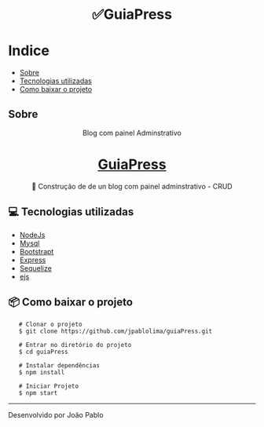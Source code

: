 <!-- # Nome do Projeto  -->
<h1 align="center"> ✅GuiaPress</h1>   





# Indice
 - [Sobre](#sobre)
 - [Tecnologias utilizadas](#-tecnologias-utilizadas)
 - [Como baixar o projeto](#-como-baixar-o-projeto) 
## Sobre
<p align="center"> Blog com painel Adminstrativo</p>

 <h1 align="center">
    <a href="#"> GuiaPress</a>
</h1>
<p align="center">🚀 Construção de de un blog com painel adminstrativo - CRUD
</p> 

## 💻 Tecnologias utilizadas

- [NodeJs](https://nodejs.org/en/)
- [Mysql](https://www.mysql.com/)
- [Bootstrapt](https://getbootstrap.com/)
- [Express](https://expressjs.com/)
- [Sequelize](https://sequelize.org/)
- [ejs](https://ejs.co/)

## 📦 Como baixar o projeto 

```
   # Clonar o projeto
   $ git clone https://github.com/jpablolima/guiaPress.git

   # Entrar no diretório do projeto
   $ cd guiaPress

   # Instalar dependências
   $ npm install

   # Iniciar Projeto
   $ npm start
```
---
Desenvolvido por João Pablo 